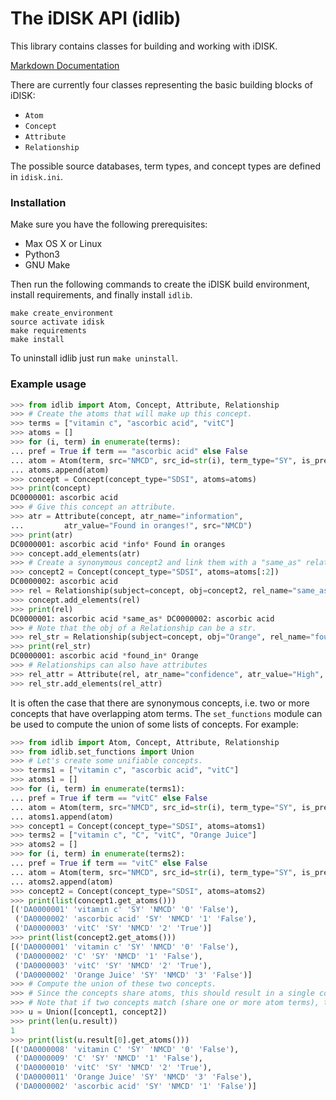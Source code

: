# The iDISK API (idlib)

This library contains classes for building and working with iDISK.

[Markdown Documentation](docs/_build/markdown/)

There are currently four classes representing the basic building blocks of iDISK:

* `Atom`
* `Concept`
* `Attribute`
* `Relationship`

The possible source databases, term types, and concept types are defined in `idisk.ini`. 


### Installation

Make sure you have the following prerequisites:

* Max OS X or Linux
* Python3
* GNU Make

Then run the following commands to create the iDISK build environment, install
requirements, and finally install `idlib`.

```
make create_environment
source activate idisk
make requirements
make install
```

To uninstall idlib just run `make uninstall`.

### Example usage

```python
>>> from idlib import Atom, Concept, Attribute, Relationship
>>> # Create the atoms that will make up this concept.
>>> terms = ["vitamin c", "ascorbic acid", "vitC"]
>>> atoms = []
>>> for (i, term) in enumerate(terms):
...	pref = True if term == "ascorbic acid" else False
...	atom = Atom(term, src="NMCD", src_id=str(i), term_type="SY", is_preferred=pref)
...	atoms.append(atom)
>>> concept = Concept(concept_type="SDSI", atoms=atoms)
>>> print(concept)
DC0000001: ascorbic acid
>>> # Give this concept an attribute.
>>> atr = Attribute(concept, atr_name="information",
...		    atr_value="Found in oranges!", src="NMCD")
>>> print(atr)
DC0000001: ascorbic acid *info* Found in oranges
>>> concept.add_elements(atr)
>>> # Create a synonymous concept2 and link them with a "same_as" relation.
>>> concept2 = Concept(concept_type="SDSI", atoms=atoms[:2])
DC0000002: ascorbic acid
>>> rel = Relationship(subject=concept, obj=concept2, rel_name="same_as", src="NMCD")
>>> concept.add_elements(rel)
>>> print(rel)
DC0000001: ascorbic acid *same_as* DC0000002: ascorbic acid
>>> # Note that the obj of a Relationship can be a str.
>>> rel_str = Relationship(subject=concept, obj="Orange", rel_name="found_in", src="NMCD")
>>> print(rel_str)
DC0000001: ascorbic acid *found_in* Orange
>>> # Relationships can also have attributes
>>> rel_attr = Attribute(rel, atr_name="confidence", atr_value="High", src="NMCD")
>>> rel_str.add_elements(rel_attr)
```

It is often the case that there are synonymous concepts, i.e. two or more concepts
that have overlapping atom terms. The `set_functions` module can be used to compute
the union of some lists of concepts. For example:

```python
>>> from idlib import Atom, Concept, Attribute, Relationship
>>> from idlib.set_functions import Union
>>> # Let's create some unifiable concepts.
>>> terms1 = ["vitamin c", "ascorbic acid", "vitC"]
>>> atoms1 = []
>>> for (i, term) in enumerate(terms1):
...	pref = True if term == "vitC" else False
...	atom = Atom(term, src="NMCD", src_id=str(i), term_type="SY", is_preferred=pref)
...	atoms1.append(atom)
>>> concept1 = Concept(concept_type="SDSI", atoms=atoms1)
>>> terms2 = ["vitamin c", "C", "vitC", "Orange Juice"]
>>> atoms2 = []
>>> for (i, term) in enumerate(terms2):
...	pref = True if term == "vitC" else False
...	atom = Atom(term, src="NMCD", src_id=str(i), term_type="SY", is_preferred=pref)
...	atoms2.append(atom)
>>> concept2 = Concept(concept_type="SDSI", atoms=atoms2)
>>> print(list(concept1.get_atoms()))
[('DA0000001' 'vitamin c' 'SY' 'NMCD' '0' 'False'),
 ('DA0000002' 'ascorbic acid' 'SY' 'NMCD' '1' 'False'),
 ('DA0000003' 'vitC' 'SY' 'NMCD' '2' 'True')]
>>> print(list(concept2.get_atoms()))
[('DA0000001' 'vitamin c' 'SY' 'NMCD' '0' 'False'),
 ('DA0000002' 'C' 'SY' 'NMCD' '1' 'False'),
 ('DA0000003' 'vitC' 'SY' 'NMCD' '2' 'True'),
 ('DA0000002' 'Orange Juice' 'SY' 'NMCD' '3' 'False')]
>>> # Compute the union of these two concepts.
>>> # Since the concepts share atoms, this should result in a single concept.
>>> # Note that if two concepts match (share one or more atom terms), they are merged.
>>> u = Union([concept1, concept2])
>>> print(len(u.result))
1
>>> print(list(u.result[0].get_atoms()))
[('DA0000008' 'vitamin C' 'SY' 'NMCD' '0' 'False'),
 ('DA0000009' 'C' 'SY' 'NMCD' '1' 'False'),
 ('DA0000010' 'vitC' 'SY' 'NMCD' '2' 'True'),
 ('DA0000011' 'Orange Juice' 'SY' 'NMCD' '3' 'False'),
 ('DA0000002' 'ascorbic acid' 'SY' 'NMCD' '1' 'False')]
```
